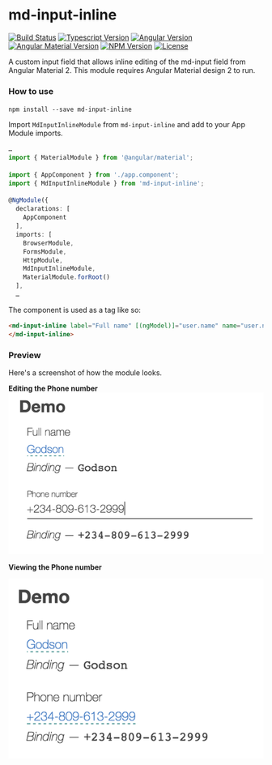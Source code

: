 # md-input-inline

[![Build Status](https://travis-ci.org/gottsohn/md-input-inline.svg?branch=master)](https://travis-ci.org/gottsohn/md-input-inline)
[![Typescript Version][ts-image]][ts-url]
[![Angular Version][ng2-image]][ng2-url]
[![Angular Material Version][ng-md-image]][ng-md-url]
[![NPM Version][npm-image]][npm-url]
[![License][license-image]][license-url]


A custom input field that allows inline editing of the md-input field from Angular Material 2.
This module requires Angular Material design 2 to run.


### How to use

`npm install --save md-input-inline`


Import `MdInputInlineModule` from `md-input-inline` and add to your App Module imports.


```ts
…
import { MaterialModule } from '@angular/material';

import { AppComponent } from './app.component';
import { MdInputInlineModule } from 'md-input-inline';

@NgModule({
  declarations: [
    AppComponent
  ],
  imports: [
    BrowserModule,
    FormsModule,
    HttpModule,
    MdInputInlineModule,
    MaterialModule.forRoot()
  ],
  …
```

The component is used as a tag like so:
```html
<md-input-inline label="Full name" [(ngModel)]="user.name" name="user.name">
</md-input-inline>
```

### Preview

Here's a screenshot of how the module looks.

**Editing the Phone number**
![Editing](./demo/assets/editing.png)

**Viewing the Phone number**

![Editing](./demo/assets/viewing.png)



[ts-image]: https://img.shields.io/badge/Typescript-2.0.0-blue.svg
[ts-url]: https://www.typescriptlang.org
[npm-image]: https://img.shields.io/npm/v/md-input-inline.svg
[npm-url]: https://npmjs.org/package/md-input-inline
[ng2-image]: https://img.shields.io/badge/Angular-2.0.0-red.svg
[ng2-url]: https://angular.io/
[ng-md-image]: https://img.shields.io/badge/Angular--MD-2.0.0-red.svg
[ng-md-url]: https://github.com/angular/material2
[license-image]: https://img.shields.io/badge/License-MIT-red.svg
[license-url]: LICENSE
